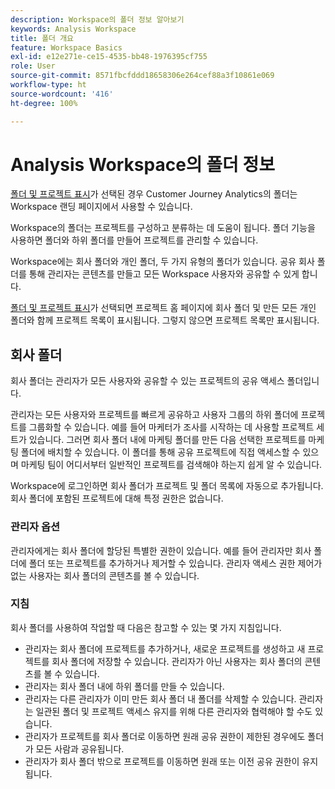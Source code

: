 ```yaml
---
description: Workspace의 폴더 정보 알아보기
keywords: Analysis Workspace
title: 폴더 개요
feature: Workspace Basics
exl-id: e12e271e-ce15-4535-bb48-1976395cf755
role: User
source-git-commit: 8571fbcfddd18658306e264cef88a3f10861e069
workflow-type: ht
source-wordcount: '416'
ht-degree: 100%

---
```


# Analysis Workspace의 폴더 정보

[폴더 및 프로젝트 표시](../freeform-overview.md#show-selector)가 선택된 경우 Customer Journey Analytics의 폴더는 Workspace 랜딩 페이지에서 사용할 수 있습니다.

Workspace의 폴더는 프로젝트를 구성하고 분류하는 데 도움이 됩니다. 폴더 기능을 사용하면 폴더와 하위 폴더를 만들어 프로젝트를 관리할 수 있습니다.

Workspace에는 회사 폴더와 개인 폴더, 두 가지 유형의 폴더가 있습니다. 공유 회사 폴더를 통해 관리자는 콘텐츠를 만들고 모든 Workspace 사용자와 공유할 수 있게 합니다.

[폴더 및 프로젝트 표시](../freeform-overview.md#show-selector)가 선택되면 프로젝트 홈 페이지에 회사 폴더 및 만든 모든 개인 폴더와 함께 프로젝트 목록이 표시됩니다. 그렇지 않으면 프로젝트 목록만 표시됩니다.


## 회사 폴더

회사 폴더는 관리자가 모든 사용자와 공유할 수 있는 프로젝트의 공유 액세스 폴더입니다.

관리자는 모든 사용자와 프로젝트를 빠르게 공유하고 사용자 그룹의 하위 폴더에 프로젝트를 그룹화할 수 있습니다. 예를 들어 마케터가 조사를 시작하는 데 사용할 프로젝트 세트가 있습니다. 그러면 회사 폴더 내에 마케팅 폴더를 만든 다음 선택한 프로젝트를 마케팅 폴더에 배치할 수 있습니다. 이 폴더를 통해 공유 프로젝트에 직접 액세스할 수 있으며 마케팅 팀이 어디서부터 일반적인 프로젝트를 검색해야 하는지 쉽게 알 수 있습니다.

Workspace에 로그인하면 회사 폴더가 프로젝트 및 폴더 목록에 자동으로 추가됩니다. 회사 폴더에 포함된 프로젝트에 대해 특정 권한은 없습니다.

### 관리자 옵션

관리자에게는 회사 폴더에 할당된 특별한 권한이 있습니다. 예를 들어 관리자만 회사 폴더에 폴더 또는 프로젝트를 추가하거나 제거할 수 있습니다. 관리자 액세스 권한 제어가 없는 사용자는 회사 폴더의 콘텐츠를 볼 수 있습니다.

<!--
![The Projects page showing the admin options.](/help/analysis-workspace/build-workspace-project/assets/admin-options.png)

Non-Admins have limited options.

![The Projects page showing the non-admin options for folders.](/help/analysis-workspace/build-workspace-project/assets/non-admin-folder-options.png)

-->

### 지침

회사 폴더를 사용하여 작업할 때 다음은 참고할 수 있는 몇 가지 지침입니다.

- 관리자는 회사 폴더에 프로젝트를 추가하거나, 새로운 프로젝트를 생성하고 새 프로젝트를 회사 폴더에 저장할 수 있습니다. 관리자가 아닌 사용자는 회사 폴더의 콘텐츠를 볼 수 있습니다.
- 관리자는 회사 폴더 내에 하위 폴더를 만들 수 있습니다.
- 관리자는 다른 관리자가 이미 만든 회사 폴더 내 폴더를 삭제할 수 있습니다. 관리자는 일관된 폴더 및 프로젝트 액세스 유지를 위해 다른 관리자와 협력해야 할 수도 있습니다.
- 관리자가 프로젝트를 회사 폴더로 이동하면 원래 공유 권한이 제한된 경우에도 폴더가 모든 사람과 공유됩니다.
- 관리자가 회사 폴더 밖으로 프로젝트를 이동하면 원래 또는 이전 공유 권한이 유지됩니다.

